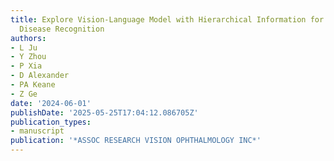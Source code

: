 ```yaml
---
title: Explore Vision-Language Model with Hierarchical Information for Multiple Retinal
  Disease Recognition
authors:
- L Ju
- Y Zhou
- P Xia
- D Alexander
- PA Keane
- Z Ge
date: '2024-06-01'
publishDate: '2025-05-25T17:04:12.086705Z'
publication_types:
- manuscript
publication: '*ASSOC RESEARCH VISION OPHTHALMOLOGY INC*'
---
```


